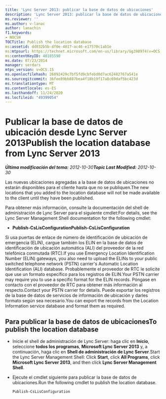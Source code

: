 ```yaml
---
title: 'Lync Server 2013: publicar la base de datos de ubicaciones'
description: 'Lync Server 2013: publicar la base de datos de ubicaciones.'
ms.reviewer: ''
ms.author: v-lanac
author: lanachin
f1.keywords:
- NOCSH
TOCTitle: Publish the location database
ms:assetid: dd032b5b-df0e-4017-ac46-e17570c1ab1e
ms:mtpsurl: https://technet.microsoft.com/en-us/library/Gg398974(v=OCS.15)
ms:contentKeyID: 48185598
ms.date: 07/23/2014
manager: serdars
mtps_version: v=OCS.15
ms.openlocfilehash: 26892429c7bf5fd9cbfebd0d7ac62482767a541e
ms.sourcegitcommit: 36fee89bb887bea4f18b19f17a8c69daf5bc423d
ms.translationtype: MT
ms.contentlocale: es-ES
ms.lasthandoff: 11/24/2020
ms.locfileid: "49399054"
---
```

# <a name="publish-the-location-database-from-lync-server-2013"></a><span data-ttu-id="f1cf0-103">Publicar la base de datos de ubicación desde Lync Server 2013</span><span class="sxs-lookup"><span data-stu-id="f1cf0-103">Publish the location database from Lync Server 2013</span></span>

<div data-xmlns="http://www.w3.org/1999/xhtml">

<div class="topic" data-xmlns="http://www.w3.org/1999/xhtml" data-msxsl="urn:schemas-microsoft-com:xslt" data-cs="https://msdn.microsoft.com/">

<div data-asp="https://msdn2.microsoft.com/asp">



</div>

<div id="mainSection">

<div id="mainBody"><span data-ttu-id="f1cf0-104">

<span> </span></span><span class="sxs-lookup"><span data-stu-id="f1cf0-104">

<span> </span></span></span>

<span data-ttu-id="f1cf0-105">_**Última modificación del tema:** 2012-10-30_</span><span class="sxs-lookup"><span data-stu-id="f1cf0-105">_**Topic Last Modified:** 2012-10-30_</span></span>

<span data-ttu-id="f1cf0-106">Las nuevas ubicaciones agregadas a la base de datos de ubicaciones no estarán disponibles para el cliente hasta que no se publiquen.</span><span class="sxs-lookup"><span data-stu-id="f1cf0-106">The new locations that you added to the location database will not be made available to the client until they have been published.</span></span>

<span data-ttu-id="f1cf0-107">Para obtener más información, consulte la documentación del shell de administración de Lync Server para el siguiente cmdlet:</span><span class="sxs-lookup"><span data-stu-id="f1cf0-107">For details, see the Lync Server Management Shell documentation for the following cmdlet:</span></span>

  - <span data-ttu-id="f1cf0-108">**Publish-CsLisConfiguration**</span><span class="sxs-lookup"><span data-stu-id="f1cf0-108">**Publish-CsLisConfiguration**</span></span>

<span data-ttu-id="f1cf0-109">Si usa puertas de enlace de número de identificación de ubicación de emergencia (ELIN), cargue también los ELIN en la base de datos de identificación de ubicación automática (ALI) del proveedor de la red telefónica conmutada (RTC).</span><span class="sxs-lookup"><span data-stu-id="f1cf0-109">If you use Emergency Location Identification Number (ELIN) gateways, you also need to upload the ELINs to your public switched telephone network (PSTN) carrier's Automatic Location Identification (ALI) database.</span></span> <span data-ttu-id="f1cf0-110">Probablemente el proveedor de RTC le solicite que use un formato específico para los registros de ELIN.</span><span class="sxs-lookup"><span data-stu-id="f1cf0-110">Your PSTN carrier may require you to use a specific format for the ELIN records.</span></span> <span data-ttu-id="f1cf0-111">Póngase en contacto con el proveedor de RTC para obtener más información al respecto.</span><span class="sxs-lookup"><span data-stu-id="f1cf0-111">Contact your PSTN carrier for details.</span></span> <span data-ttu-id="f1cf0-112">Puede exportar los registros de la base de datos de servicios de información de ubicación y darles formato según sea necesario.</span><span class="sxs-lookup"><span data-stu-id="f1cf0-112">You can export the records from the Location Information service database and format them as required.</span></span>

<div>

## <a name="to-publish-the-location-database"></a><span data-ttu-id="f1cf0-113">Para publicar la base de datos de ubicaciones</span><span class="sxs-lookup"><span data-stu-id="f1cf0-113">To publish the location database</span></span>

  - <span data-ttu-id="f1cf0-114">Inicie el shell de administración de Lync Server: haga clic en **Inicio**, seleccione **todos los programas**, **Microsoft Lync Server 2013** y, a continuación, haga clic en **Shell de administración de Lync Server**.</span><span class="sxs-lookup"><span data-stu-id="f1cf0-114">Start the Lync Server Management Shell: Click **Start**, click **All Programs**, click **Microsoft Lync Server 2013**, and then click **Lync Server Management Shell**.</span></span>

  - <span data-ttu-id="f1cf0-115">Ejecute el cmdlet siguiente para publicar la base de datos de ubicaciones.</span><span class="sxs-lookup"><span data-stu-id="f1cf0-115">Run the following cmdlet to publish the location database.</span></span>
    
        Publish-CsLisConfiguration

<span data-ttu-id="f1cf0-116"></div>

</div>

<span> </span>

</div>

</div>

</span><span class="sxs-lookup"><span data-stu-id="f1cf0-116"></div>

</div>

<span> </span>

</div>

</div>

</span></span></div>

